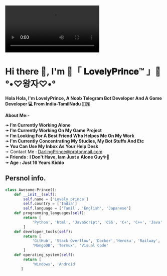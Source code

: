 

![Awesome-Prince](telegra.ph/file/b830574c6bb9b2b05c9ee.mp4)
# Hi there 👋, I'm 🖤「 𝐋𝐨𝐯𝐞𝐥𝐲𝐏𝐫𝐢𝐧𝐜𝐞™ 」🖤 °•♡왕자♡•°

<b>Hola Hola, I'm LovelyPrince, A Noob Telegram Bot Developer And A Game Developer 💻 From India-TamilNadu 🇮🇳</b>

 **About Me:-**

**➛ I’m Currently Working Alone**  
**➛ I’m Currently Working On My Game Project**  
**➛ I’m Looking For A Best Friend Who Helpes Me On My Work**      
**➛ I'm Currently Concentrating My Studies, My Bot Stuffs And Etc**        
**➛ You Can Use My Inbox As Your Help Desk**  
  ➛ Contact Me : DarlingPrince@protonmail.com  
**➛ Friends :  I Don't Have, Iam Just a Alone Guy✨🥀**   
**➛ Age : Just 16 Years Kiddo**  


## Persnol info.
```python
class Awesome-Prince():
    def __init__(self):
        self.name = ['Lovely prince']
        self.country = ['India']
        self.language = ['Tamil', 'English', 'Japanese']
    def programming_languages(self):
        return [
            'Python', 'html', 'JavaScript', 'CSS', 'C+', 'C++', 'Java'
        ]
    def developer_tools(self):
        return [
            'GitHub', 'Stack Overflow', 'Docker','Heroku', 'Railway', 'Digital Ocean'
            'MongoDB', 'Termux', 'Visual Code'
        ]
    def operating_system(self):
        return [
            'Windows', 'Android'
       ]
